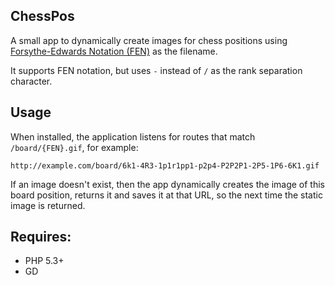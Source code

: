 ChessPos
--------

A small app to dynamically create images for chess positions using [Forsythe-Edwards Notation (FEN)](http://en.wikipedia.org/wiki/Forsyth%E2%80%93Edwards_Notation) as the filename.

It supports FEN notation, but uses `-` instead of `/` as the rank separation character.

## Usage

When installed, the application listens for routes that match `/board/{FEN}.gif`, for example:

    http://example.com/board/6k1-4R3-1p1r1pp1-p2p4-P2P2P1-2P5-1P6-6K1.gif

If an image doesn't exist, then the app dynamically creates the image of this board position, returns it and saves it at that URL, so the next time the static image is returned.


## Requires:

* PHP 5.3+
* GD



